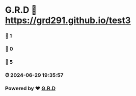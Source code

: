 # G.R.D :link: https://grd291.github.io/test3 
### :page_facing_up: [1](https://grd291.github.io/test3/tag.html) 
### :speech_balloon: 0 
### :hibiscus: 5 
### :alarm_clock: 2024-06-29 19:35:57 
### Powered by :heart: [G.R.D](https://grdnet.org)
